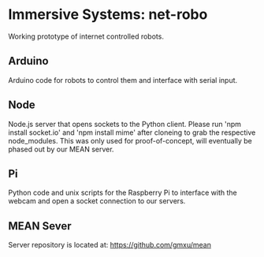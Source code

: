 Immersive Systems: net-robo
===========================

Working prototype of internet controlled robots.

Arduino
-------
Arduino code for robots to control them and interface with serial input.

Node
----
Node.js server that opens sockets to the Python client. Please run 'npm install socket.io' and 'npm install mime' after cloneing to grab the respective node_modules. This was only used for proof-of-concept, will eventually be phased out by our MEAN server.

Pi
------
Python code and unix scripts for the Raspberry Pi to interface with the webcam and open a socket connection to our servers.


MEAN Sever
----------
Server repository is located at: https://github.com/gmxu/mean
